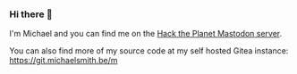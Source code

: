 ### Hi there 👋

I'm Michael and you can find me on the <a rel="me" href="https://social.hacktheplanet.be/@neo">Hack the Planet Mastodon server</a>.

You can also find more of my source code at my self hosted Gitea instance: https://git.michaelsmith.be/m
